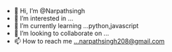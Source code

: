- 👋 Hi, I’m @Narpathsingh
- 👀 I’m interested in ...
- 🌱 I’m currently learning ...python,javascript
- 💞️ I’m looking to collaborate on ...
- 📫 How to reach me ...narpathsingh208@gmail.com

<!---
Narpathsingh/Narpathsingh is a ✨ special ✨ repository because its `README.md` (this file) appears on your GitHub profile.
You can click the Preview link to take a look at your changes.
--->

